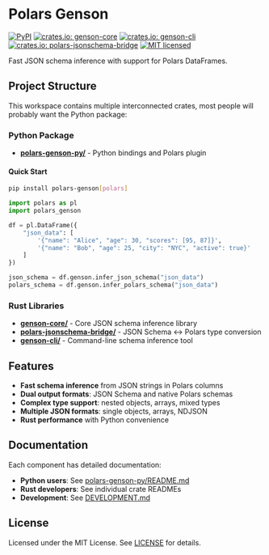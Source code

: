 # Polars Genson

[![PyPI](https://img.shields.io/pypi/v/polars-genson?color=%2300dc00)](https://pypi.org/project/polars-genson)
[![crates.io: genson-core](https://img.shields.io/crates/v/genson-core.svg?label=genson-core)](https://crates.io/crates/genson-core)
[![crates.io: genson-cli](https://img.shields.io/crates/v/genson-cli.svg?label=genson-cli)](https://crates.io/crates/genson-cli)
[![crates.io: polars-jsonschema-bridge](https://img.shields.io/crates/v/polars-jsonschema-bridge.svg?label=polars-jsonschema-bridge)](https://crates.io/crates/polars-jsonschema-bridge)
[![MIT licensed](https://img.shields.io/crates/l/genson-core.svg)](https://github.com/lmmx/polars-genson/blob/master/LICENSE)

Fast JSON schema inference with support for Polars DataFrames.

## Project Structure

This workspace contains multiple interconnected crates, most people will probably want the Python
package:

### Python Package
- **[polars-genson-py/](https://github.com/lmmx/polars-genson/blob/master/polars-genson-py)** - Python bindings and Polars plugin

#### Quick Start

```bash
pip install polars-genson[polars]
```

```python
import polars as pl
import polars_genson

df = pl.DataFrame({
    "json_data": [
        '{"name": "Alice", "age": 30, "scores": [95, 87]}',
        '{"name": "Bob", "age": 25, "city": "NYC", "active": true}'
    ]
})

json_schema = df.genson.infer_json_schema("json_data")
polars_schema = df.genson.infer_polars_schema("json_data")
```

### Rust Libraries

- **[genson-core/](https://github.com/lmmx/polars-genson/blob/master/genson-core)** - Core JSON schema inference library
- **[polars-jsonschema-bridge/](https://github.com/lmmx/polars-genson/blob/master/polars-jsonschema-bridge)** - JSON Schema ↔ Polars type conversion
- **[genson-cli/](https://github.com/lmmx/polars-genson/blob/master/genson-cli)** - Command-line schema inference tool

## Features

- **Fast schema inference** from JSON strings in Polars columns
- **Dual output formats**: JSON Schema and native Polars schemas
- **Complex type support**: nested objects, arrays, mixed types
- **Multiple JSON formats**: single objects, arrays, NDJSON
- **Rust performance** with Python convenience

## Documentation

Each component has detailed documentation:

- **Python users**: See [polars-genson-py/README.md](https://github.com/lmmx/polars-genson/blob/master/polars-genson-py/README.md)
- **Rust developers**: See individual crate READMEs
- **Development**: See [DEVELOPMENT.md](https://github.com/lmmx/polars-genson/blob/master/DEVELOPMENT.md)

## License

Licensed under the MIT License. See [LICENSE](https://github.com/lmmx/polars-genson/blob/master/LICENSE) for details.
